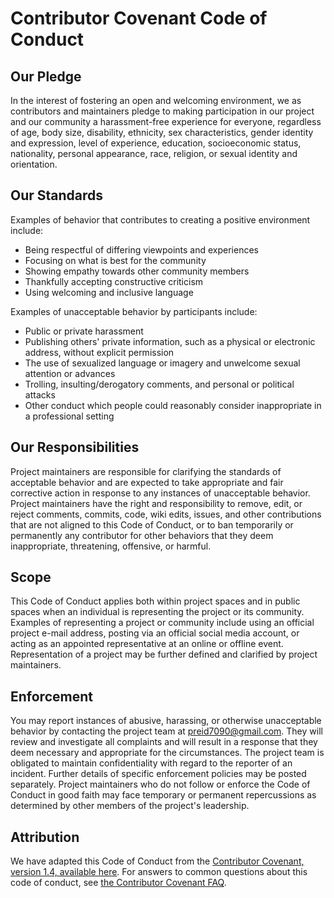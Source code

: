 # Contributor Covenant Code of Conduct

## Our Pledge

In the interest of fostering an open and welcoming environment, we as contributors and maintainers pledge to making participation in our project and our community a harassment-free experience for everyone, regardless of age, body size, disability, ethnicity, sex characteristics, gender identity and expression, level of experience, education, socioeconomic status, nationality, personal appearance, race, religion, or sexual identity and orientation.

## Our Standards

Examples of behavior that contributes to creating a positive environment include:

-   Being respectful of differing viewpoints and experiences
-   Focusing on what is best for the community
-   Showing empathy towards other community members
-   Thankfully accepting constructive criticism
-   Using welcoming and inclusive language

Examples of unacceptable behavior by participants include:

-   Public or private harassment
-   Publishing others' private information, such as a physical or electronic address, without explicit permission
-   The use of sexualized language or imagery and unwelcome sexual attention or advances
-   Trolling, insulting/derogatory comments, and personal or political attacks
-   Other conduct which people could reasonably consider inappropriate in a professional setting

## Our Responsibilities

Project maintainers are responsible for clarifying the standards of acceptable behavior and are expected to take appropriate and fair corrective action in response to any instances of unacceptable behavior.
Project maintainers have the right and responsibility to remove, edit, or reject comments, commits, code, wiki edits, issues, and other contributions that are not aligned to this Code of Conduct, or to ban temporarily or permanently any contributor for other behaviors that they deem inappropriate, threatening, offensive, or harmful.

## Scope

This Code of Conduct applies both within project spaces and in public spaces when an individual is representing the project or its community. Examples of representing a project or community include using an official project e-mail address, posting via an official social media account, or acting as an appointed representative at an online or offline event. Representation of a project may be further defined and clarified by project maintainers.

## Enforcement

You may report instances of abusive, harassing, or otherwise unacceptable behavior by contacting the project team at preid7090@gmail.com. They will review and investigate all complaints and will result in a response that they deem necessary and appropriate for the circumstances. The project team is obligated to maintain confidentiality with regard to the reporter of an incident. Further details of specific enforcement policies may be posted separately.
Project maintainers who do not follow or enforce the Code of Conduct in good faith may face temporary or permanent repercussions as determined by other members of the project's leadership.

## Attribution

We have adapted this Code of Conduct from the [Contributor Covenant, version 1.4, available here](https://www.contributor-covenant.org/version/1/4/code-of-conduct.html).
For answers to common questions about this code of conduct, see [the Contributor Covenant FAQ](https://www.contributor-covenant.org/faq).
